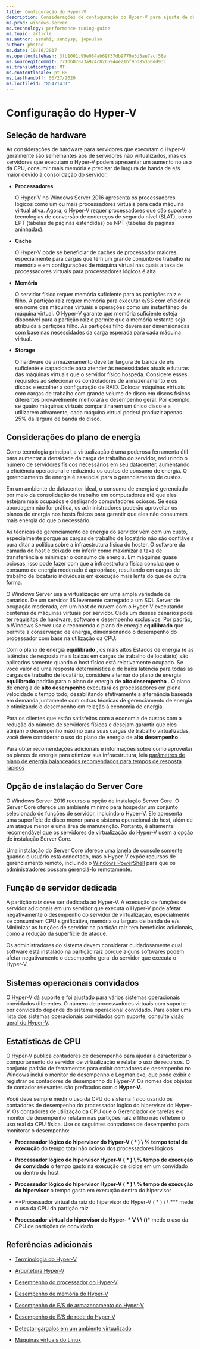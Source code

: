 ```yaml
---
title: Configuração do Hyper-V
description: Considerações de configuração do Hyper-V para ajuste de desempenho
ms.prod: windows-server
ms.technology: performance-tuning-guide
ms.topic: article
ms.author: asmahi; sandysp; jopoulso
author: phstee
ms.date: 10/16/2017
ms.openlocfilehash: 3fb1001c99e084ab69f37db9779e5d5ae7acf58e
ms.sourcegitcommit: 771db070a3a924c8265944e21bf9bd85350dd93c
ms.translationtype: MT
ms.contentlocale: pt-BR
ms.lasthandoff: 06/27/2020
ms.locfileid: "85471431"
---
```

# <a name="hyper-v-configuration"></a>Configuração do Hyper-V

## <a name="hardware-selection"></a>Seleção de hardware

As considerações de hardware para servidores que executam o Hyper-V geralmente são semelhantes aos de servidores não virtualizados, mas os servidores que executam o Hyper-V podem apresentar um aumento no uso da CPU, consumir mais memória e precisar de largura de banda de e/s maior devido à consolidação do servidor.

-   **Processadores**

    O Hyper-V no Windows Server 2016 apresenta os processadores lógicos como um ou mais processadores virtuais para cada máquina virtual ativa. Agora, o Hyper-V requer processadores que dão suporte a tecnologias de conversão de endereços de segundo nível (SLAT), como EPT (tabelas de páginas estendidas) ou NPT (tabelas de páginas aninhadas).

-   **Cache**

    O Hyper-V pode se beneficiar de caches de processador maiores, especialmente para cargas que têm um grande conjunto de trabalho na memória e em configurações de máquina virtual nas quais a taxa de processadores virtuais para processadores lógicos é alta.

-   **Memória**

    O servidor físico requer memória suficiente para as partições raiz e filho. A partição raiz requer memória para executar e/SS com eficiência em nome das máquinas virtuais e operações como um instantâneo de máquina virtual. O Hyper-V garante que memória suficiente esteja disponível para a partição raiz e permite que a memória restante seja atribuída a partições filho. As partições filho devem ser dimensionadas com base nas necessidades da carga esperada para cada máquina virtual.

-   **Storage**

    O hardware de armazenamento deve ter largura de banda de e/s suficiente e capacidade para atender às necessidades atuais e futuras das máquinas virtuais que o servidor físico hospeda. Considere esses requisitos ao selecionar os controladores de armazenamento e os discos e escolher a configuração de RAID. Colocar máquinas virtuais com cargas de trabalho com grande volume de disco em discos físicos diferentes provavelmente melhorará o desempenho geral. Por exemplo, se quatro máquinas virtuais compartilharem um único disco e a utilizarem ativamente, cada máquina virtual poderá produzir apenas 25% da largura de banda do disco.

## <a name="power-plan-considerations"></a>Considerações do plano de energia

Como tecnologia principal, a virtualização é uma poderosa ferramenta útil para aumentar a densidade da carga de trabalho do servidor, reduzindo o número de servidores físicos necessários em seu datacenter, aumentando a eficiência operacional e reduzindo os custos de consumo de energia. O gerenciamento de energia é essencial para o gerenciamento de custos.

Em um ambiente de datacenter ideal, o consumo de energia é gerenciado por meio da consolidação de trabalho em computadores até que eles estejam mais ocupados e desligando computadores ociosos. Se essa abordagem não for prática, os administradores poderão aproveitar os planos de energia nos hosts físicos para garantir que eles não consumam mais energia do que o necessário.

As técnicas de gerenciamento de energia do servidor vêm com um custo, especialmente porque as cargas de trabalho de locatário não são confiáveis para ditar a política sobre a infraestrutura física do hoster. O software da camada do host é deixado em inferir como maximizar a taxa de transferência e minimizar o consumo de energia. Em máquinas quase ociosas, isso pode fazer com que a infraestrutura física conclua que o consumo de energia moderado é apropriado, resultando em cargas de trabalho de locatário individuais em execução mais lenta do que de outra forma.

O Windows Server usa a virtualização em uma ampla variedade de cenários. De um servidor IIS levemente carregado a um SQL Server de ocupação moderada, em um host de nuvem com o Hyper-V executando centenas de máquinas virtuais por servidor. Cada um desses cenários pode ter requisitos de hardware, software e desempenho exclusivos. Por padrão, o Windows Server usa e recomenda o plano de energia **equilibrado** que permite a conservação de energia, dimensionando o desempenho do processador com base na utilização da CPU.

Com o plano de energia **equilibrado** , os mais altos Estados de energia (e as latências de resposta mais baixas em cargas de trabalho de locatário) são aplicados somente quando o host físico está relativamente ocupado. Se você valor de uma resposta determinística e de baixa latência para todas as cargas de trabalho de locatário, considere alternar do plano de energia **equilibrado** padrão para o plano de energia de **alto desempenho** . O plano de energia de **alto desempenho** executará os processadores em plena velocidade o tempo todo, desabilitando efetivamente a alternância baseada em demanda juntamente com outras técnicas de gerenciamento de energia e otimizando o desempenho em relação à economia de energia.

Para os clientes que estão satisfeitos com a economia de custos com a redução do número de servidores físicos e desejam garantir que eles atinjam o desempenho máximo para suas cargas de trabalho virtualizadas, você deve considerar o uso do plano de energia de **alto desempenho** .

Para obter recomendações adicionais e informações sobre como aproveitar os planos de energia para otimizar sua infraestrutura, leia [parâmetros de plano de energia balanceados recomendados para tempos de resposta rápidos](../../hardware/power/recommended-balanced-plan-parameters.md)



## <a name="server-core-installation-option"></a>Opção de instalação do Server Core

O Windows Server 2016 recurso a opção de instalação Server Core. O Server Core oferece um ambiente mínimo para hospedar um conjunto selecionado de funções de servidor, incluindo o Hyper-V. Ele apresenta uma superfície de disco menor para o sistema operacional do host, além de um ataque menor e uma área de manutenção. Portanto, é altamente recomendável que os servidores de virtualização do Hyper-V usem a opção de instalação Server Core.

Uma instalação do Server Core oferece uma janela de console somente quando o usuário está conectado, mas o Hyper-V expõe recursos de gerenciamento remoto, incluindo o [Windows PowerShell](https://technet.microsoft.com/library/hh848559.aspx) para que os administradores possam gerenciá-lo remotamente.

## <a name="dedicated-server-role"></a>Função de servidor dedicada

A partição raiz deve ser dedicada ao Hyper-V. A execução de funções de servidor adicionais em um servidor que executa o Hyper-V pode afetar negativamente o desempenho do servidor de virtualização, especialmente se consumirem CPU significativa, memória ou largura de banda de e/s. Minimizar as funções de servidor na partição raiz tem benefícios adicionais, como a redução da superfície de ataque.

Os administradores do sistema devem considerar cuidadosamente qual software está instalado na partição raiz porque alguns softwares podem afetar negativamente o desempenho geral do servidor que executa o Hyper-V.

## <a name="guest-operating-systems"></a>Sistemas operacionais convidados

O Hyper-V dá suporte e foi ajustado para vários sistemas operacionais convidados diferentes. O número de processadores virtuais com suporte por convidado depende do sistema operacional convidado. Para obter uma lista dos sistemas operacionais convidados com suporte, consulte [visão geral do Hyper-V](https://technet.microsoft.com/library/hh831531.aspx).

## <a name="cpu-statistics"></a>Estatísticas de CPU

O Hyper-V publica contadores de desempenho para ajudar a caracterizar o comportamento do servidor de virtualização e relatar o uso de recursos. O conjunto padrão de ferramentas para exibir contadores de desempenho no Windows inclui o monitor de desempenho e Logman.exe, que pode exibir e registrar os contadores de desempenho do Hyper-V. Os nomes dos objetos de contador relevantes são prefixados com o **Hyper-V**.

Você deve sempre medir o uso da CPU do sistema físico usando os contadores de desempenho do processador lógico do hipervisor do Hyper-V. Os contadores de utilização da CPU que o Gerenciador de tarefas e o monitor de desempenho relatam nas partições raiz e filho não refletem o uso real da CPU física. Use os seguintes contadores de desempenho para monitorar o desempenho:

- **Processador lógico do hipervisor do Hyper-V ( \* ) \\ % tempo total de execução** do tempo total não ocioso dos processadores lógicos

- **Processador lógico do hipervisor Hyper-V ( \* ) \\ % tempo de execução de convidado** o tempo gasto na execução de ciclos em um convidado ou dentro do host

- **Processador lógico do hipervisor Hyper-V ( \* ) \\ % tempo de execução do hipervisor** o tempo gasto em execução dentro do hipervisor

- **Processador virtual da raiz do hipervisor do Hyper-V ( \* ) \\ \\ *** mede o uso da CPU da partição raiz

- **Processador virtual do hipervisor do Hyper- \* V \\ \\ ()*** mede o uso da CPU de partições de convidado


## <a name="additional-references"></a>Referências adicionais

-   [Terminologia do Hyper-V](terminology.md)

-   [Arquitetura Hyper-V](architecture.md)

-   [Desempenho do processador do Hyper-V](processor-performance.md)

-   [Desempenho de memória do Hyper-V](memory-performance.md)

-   [Desempenho de E/S de armazenamento do Hyper-V](storage-io-performance.md)

-   [Desempenho de E/S de rede do Hyper-V](network-io-performance.md)

-   [Detectar gargalos em um ambiente virtualizado](detecting-virtualized-environment-bottlenecks.md)

-   [Máquinas virtuais do Linux](linux-virtual-machine-considerations.md)
